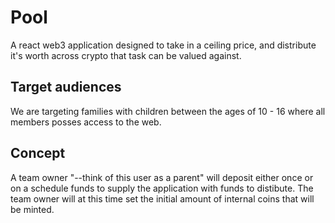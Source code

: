 # Pool
A react web3 application designed to take in a ceiling price, and distribute it's worth across crypto that task can be valued against.

## Target audiences
We are targeting families with children between the ages of 10 - 16 where all members posses access to the web.

## Concept
A team owner "--think of this user as a parent" will deposit either once or on a schedule funds to supply the application with funds to distibute.
The team owner will at this time set the initial amount of internal coins that will be minted.

